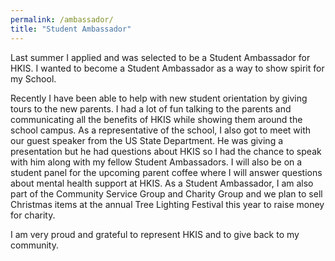 ```yaml
---
permalink: /ambassador/
title: "Student Ambassador"
---
```




 Last summer I applied and was selected to be a Student Ambassador for HKIS. I wanted to become a Student Ambassador as a way to show spirit for my School.  

Recently I have been able to help with new student orientation by giving tours to the new parents. I had a lot of fun talking to the parents and communicating all the benefits of HKIS while showing them around the school campus. As a representative of the school, I also got to meet with our guest speaker from the US State Department. He was giving a presentation but he had questions about HKIS so I had the chance to speak with him along with my fellow Student Ambassadors. I will also be on a student panel for the upcoming parent coffee where I will answer questions about mental health support at HKIS. As a Student Ambassador, I am also part of the Community Service Group and Charity Group and we plan to sell Christmas items at the annual Tree Lighting Festival this year to raise money for charity.

I am very proud and grateful to represent HKIS and to give back to my community. 
 

